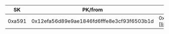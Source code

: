| SK | PK/from | txIdx [link] | to | value |
| --- | --- | --- | --- | --- | 
| 0xa591 | 0x12efa56d89e9ae1846fd6fffe8e3cf93f6503b1d | 0xb00ab08f2c428940ab9e429edf64ccafe731dc3e0f749f0c10e3196ee8e32159 [[link](https://etherscan.io/tx/0xb00ab08f2c428940ab9e429edf64ccafe731dc3e0f749f0c10e3196ee8e32159)] | 0x29e89017102c4be6c5e4f6142476b9a4bd8025f2 | 0.003169 |
